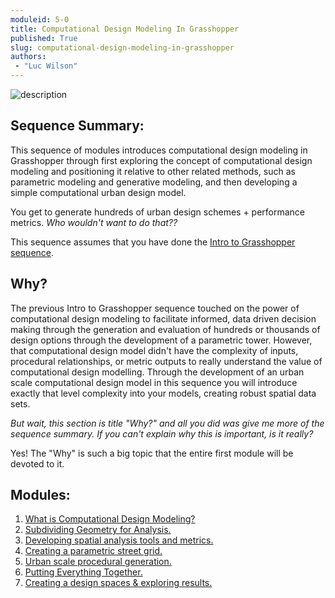 ```yaml
---
moduleid: 5-0
title: Computational Design Modeling In Grasshopper
published: True
slug: computational-design-modeling-in-grasshopper
authors:
 - "Luc Wilson"
---
```

![description](images/5-7-0_Teaser.gif)

## Sequence Summary:

This sequence of modules introduces computational design modeling in Grasshopper through first exploring the concept of computational design modeling and positioning it relative to other related methods, such as parametric modeling and generative modeling, and then developing a simple computational urban design model.

You get to generate hundreds of urban design schemes + performance metrics. *Who wouldn't want to do that??*

This sequence assumes that you have done the [Intro to Grasshopper sequence](https://cdp-smorgasbord.netlify.app/modules/4-grasshopper-intro/index).

## Why?

The previous Intro to Grasshopper sequence touched on the power of computational design modeling to facilitate informed, data driven decision making through the generation and evaluation of hundreds or thousands of design options through the development of a parametric tower. However, that computational design model didn't have the complexity of inputs, procedural relationships, or metric outputs to really understand the value of computational design modelling. Through the development of an urban scale computational design model in this sequence you will introduce exactly that level complexity into your models, creating robust spatial data sets.

*But wait, this section is title "Why?" and all you did was give me more of the sequence summary. If you can't explain why this is important, is it really?*

Yes! The "Why" is such a big topic that the entire first module will be devoted to it.

## Modules:

1. [What is Computational Design Modeling?](https://cdp-smorgasbord.netlify.app/modules/5-computational-design-modeling-in-grasshopper/5-1-Comp-Design-Modeling)
2. [Subdividing Geometry for Analysis.](https://cdp-smorgasbord.netlify.app/modules/5-computational-design-modeling-in-grasshopper/5-2-Subdivide-Geometry)
3. [Developing spatial analysis tools and metrics.](https://cdp-smorgasbord.netlify.app/modules/5-computational-design-modeling-in-grasshopper/5-3-Analysis-Tools)
4. [Creating a parametric street grid.](https://cdp-smorgasbord.netlify.app/modules/5-computational-design-modeling-in-grasshopper/5-4-Street-Grid)
5. [Urban scale procedural generation.](https://cdp-smorgasbord.netlify.app/modules/5-computational-design-modeling-in-grasshopper/5-5_Buildings-Density)
6. [Putting Everything Together.](https://cdp-smorgasbord.netlify.app/modules/5-computational-design-modeling-in-grasshopper/5-6_Troubleshooting)
7. [Creating a design spaces & exploring results.](https://cdp-smorgasbord.netlify.app/modules/5-computational-design-modeling-in-grasshopper/5-7_Design-Space)
